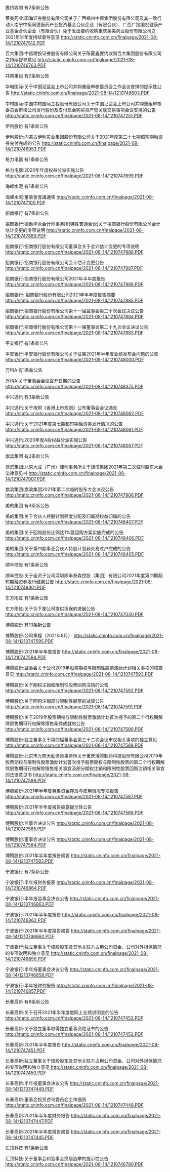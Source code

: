 要约收购 有2条新公告 

莱美药业:国海证券股份有限公司关于广西梧州中恒集团股份有限公司及其一致行动人南宁中恒同德医药产业投资基金合伙企业（有限合伙）、广西广投国宏健康产业基金合伙企业（有限合伙）免于发出要约收购重庆莱美药业股份有限公司之2021年半年度持续督导意见 http://static.cninfo.com.cn/finalpage/2021-08-14/1210747512.PDF 

百大集团:中信建投证券股份有限公司关于陈夏鑫要约收购百大集团股份有限公司之持续督导意见 http://static.cninfo.com.cn/finalpage/2021-08-14/1210746763.PDF 

并购重组 有2条新公告 

华电国际:关于中国证监会上市公司并购重组审核委员会工作会议安排的提示性公告 http://static.cninfo.com.cn/finalpage/2021-08-14/1210748603.PDF 

中材国际:中国中材国际工程股份有限公司关于中国证监会上市公司并购重组审核委员会审核公司发行股份及支付现金购买资产暨关联交易事项会议安排的公告 http://static.cninfo.com.cn/finalpage/2021-08-14/1210747251.PDF 

伊利股份 有1条新公告 

伊利股份:内蒙古伊利实业集团股份有限公司关于2021年度第二十七期超短期融资券兑付完成的公告 http://static.cninfo.com.cn/finalpage/2021-08-14/1210746953.PDF 

格力电器 有1条新公告 

格力电器:2020年年度权益分派实施公告 http://static.cninfo.com.cn/finalpage/2021-08-14/1210747699.PDF 

海螺水泥 有1条新公告 

海螺水泥:董事會會議通告 http://static.cninfo.com.cn/finalpage/2021-08-14/1210747100.PDF 

招商银行 有7条新公告 

招商银行:德勤华永会计师事务所(特殊普通合伙)关于招商银行股份有限公司会计估计变更的专项说明 http://static.cninfo.com.cn/finalpage/2021-08-14/1210747889.PDF 

招商银行:招商银行股份有限公司董事会关于会计估计变更的专项说明 http://static.cninfo.com.cn/finalpage/2021-08-14/1210747888.PDF 

招商银行:招商银行股份有限公司会计估计变更公告 http://static.cninfo.com.cn/finalpage/2021-08-14/1210747887.PDF 

招商银行:招商银行股份有限公司2021年半年度报告 http://static.cninfo.com.cn/finalpage/2021-08-14/1210747886.PDF 

招商银行:  招商银行股份有限公司2021年半年度报告摘要 http://static.cninfo.com.cn/finalpage/2021-08-14/1210747885.PDF 

招商银行:招商银行股份有限公司第十一届监事会第二十次会议决议公告 http://static.cninfo.com.cn/finalpage/2021-08-14/1210747884.PDF 

招商银行:招商银行股份有限公司第十一届董事会第二十九次会议决议公告 http://static.cninfo.com.cn/finalpage/2021-08-14/1210747883.PDF 

平安银行 有1条新公告 

平安银行:平安银行股份有限公司关于征集2021年半年度业绩发布会问题的公告 http://static.cninfo.com.cn/finalpage/2021-08-14/1210748000.PDF 

万科A 有1条新公告 

万科A:关于董事会会议召开日期的公告 http://static.cninfo.com.cn/finalpage/2021-08-14/1210748375.PDF 

中兴通讯 有3条新公告 

中兴通讯:关于按照《香港上市规则》公布董事会会议通告 http://static.cninfo.com.cn/finalpage/2021-08-14/1210748062.PDF 

中兴通讯:关于2021年度第七期超短期融资券发行情况的公告 http://static.cninfo.com.cn/finalpage/2021-08-14/1210748061.PDF 

中兴通讯:2020年度A股权益分派实施公告 http://static.cninfo.com.cn/finalpage/2021-08-14/1210748057.PDF 

旗滨集团 有2条新公告 

旗滨集团:北京大成（广州）律师事务所关于旗滨集团2021年第二次临时股东大会法律意见书 http://static.cninfo.com.cn/finalpage/2021-08-14/1210747907.PDF 

旗滨集团:旗滨集团2021年第二次临时股东大会决议公告 http://static.cninfo.com.cn/finalpage/2021-08-14/1210747906.PDF 

美的集团 有3条新公告 

美的集团:关于合伙人持股计划额度分配及归属期权益归属的公告 http://static.cninfo.com.cn/finalpage/2021-08-14/1210748407.PDF 

美的集团:关于回购股份比例达1%暨回购方案实施完成的公告 http://static.cninfo.com.cn/finalpage/2021-08-14/1210748406.PDF 

美的集团:关于第四期事业合伙人持股计划非交易过户完成的公告 http://static.cninfo.com.cn/finalpage/2021-08-14/1210748405.PDF 

顺丰控股 有1条新公告 

顺丰控股:关于全资子公司深圳顺丰泰森控股（集团）有限公司2021年度第四期超短期融资券发行结果公告 http://static.cninfo.com.cn/finalpage/2021-08-14/1210748301.PDF 

东方雨虹 有1条新公告 

东方雨虹:关于为下属公司提供担保的进展公告 http://static.cninfo.com.cn/finalpage/2021-08-14/1210747030.PDF 

博腾股份 有13条新公告 

博腾股份:公司章程（2021年8月） http://static.cninfo.com.cn/finalpage/2021-08-14/1210747595.PDF 

博腾股份:2021年半年度报告 http://static.cninfo.com.cn/finalpage/2021-08-14/1210747594.PDF 

博腾股份:监事会关于公司2019年股票期权与限制性股票激励计划相关事项的核查意见 http://static.cninfo.com.cn/finalpage/2021-08-14/1210747593.PDF 

博腾股份:关于期权注销和限制性股票回购注销的公告 http://static.cninfo.com.cn/finalpage/2021-08-14/1210747592.PDF 

博腾股份:关于回购注销部分限制性股票的减资公告 http://static.cninfo.com.cn/finalpage/2021-08-14/1210747591.PDF 

博腾股份:关于2019年股票期权与限制性股票激励计划首次授予的第二个行权期解除限售期可行权解除限售条件成就的公告 http://static.cninfo.com.cn/finalpage/2021-08-14/1210747590.PDF 

博腾股份:独立董事关于第四届董事会第三十二次会议审议相关事项的独立意见 http://static.cninfo.com.cn/finalpage/2021-08-14/1210747589.PDF 

博腾股份:北京市万商天勤律师事务所关于重庆博腾制药科技股份有限公司2019年股票期权与限制性股票激励计划首次授予股票期权与限制性股票的第二个行权期解除限售期可行权解除限售相关事宜及部分期权注销和限制性股票回购注销相关事宜的法律意见书 http://static.cninfo.com.cn/finalpage/2021-08-14/1210747588.PDF 

博腾股份:2021年半年度募集资金存放与使用情况专项报告 http://static.cninfo.com.cn/finalpage/2021-08-14/1210747587.PDF 

博腾股份:2021年半年度报告披露提示性公告 http://static.cninfo.com.cn/finalpage/2021-08-14/1210747586.PDF 

博腾股份:监事会决议公告 http://static.cninfo.com.cn/finalpage/2021-08-14/1210747585.PDF 

博腾股份:董事会决议公告 http://static.cninfo.com.cn/finalpage/2021-08-14/1210747584.PDF 

博腾股份:2021年半年度报告摘要 http://static.cninfo.com.cn/finalpage/2021-08-14/1210747583.PDF 

宁波银行 有7条新公告 

宁波银行:半年报财务报表 http://static.cninfo.com.cn/finalpage/2021-08-14/1210746864.PDF 

宁波银行:半年报监事会决议公告 http://static.cninfo.com.cn/finalpage/2021-08-14/1210746863.PDF 

宁波银行:2021年半年度报告 http://static.cninfo.com.cn/finalpage/2021-08-14/1210746862.PDF 

宁波银行:2021年半年度报告摘要 http://static.cninfo.com.cn/finalpage/2021-08-14/1210746860.PDF 

宁波银行:独立董事关于控股股东及其他关联方占用公司资金、公司对外担保情况的专项说明和独立意见 http://static.cninfo.com.cn/finalpage/2021-08-14/1210746859.PDF 

宁波银行:半年报董事会决议公告 http://static.cninfo.com.cn/finalpage/2021-08-14/1210746858.PDF 

宁波银行:半年报财务报告 http://static.cninfo.com.cn/finalpage/2021-08-14/1210746857.PDF 

长春高新 有8条新公告 

长春高新:关于召开2021年半年度度网上业绩说明会的公告 http://static.cninfo.com.cn/finalpage/2021-08-14/1210747453.PDF 

长春高新:关于独立董事取得独立董事资格证书的公告 http://static.cninfo.com.cn/finalpage/2021-08-14/1210747452.PDF 

长春高新:2021年半年度报告 http://static.cninfo.com.cn/finalpage/2021-08-14/1210747451.PDF 

长春高新:独立董事关于控股股东及其他关联方占用公司资金、公司对外担保情况的专项说明和独立意见 http://static.cninfo.com.cn/finalpage/2021-08-14/1210747450.PDF 

长春高新:半年报董事会决议公告 http://static.cninfo.com.cn/finalpage/2021-08-14/1210747449.PDF 

长春高新:董事会投资咨询委员会工作细则 http://static.cninfo.com.cn/finalpage/2021-08-14/1210747448.PDF 

长春高新:2021年半年度财务报告 http://static.cninfo.com.cn/finalpage/2021-08-14/1210747447.PDF 

长春高新:2021年半年度报告摘要 http://static.cninfo.com.cn/finalpage/2021-08-14/1210747445.PDF 

汇顶科技 有1条新公告 

汇顶科技:关于董事会和监事会换届选举的提示性公告 http://static.cninfo.com.cn/finalpage/2021-08-14/1210746780.PDF 

